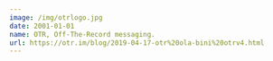 ```yaml
---
image: /img/otrlogo.jpg
date: 2001-01-01
name: OTR, Off-The-Record messaging.
url: https://otr.im/blog/2019-04-17-otr%20ola-bini%20otrv4.html
---
```

